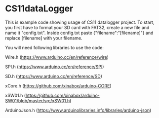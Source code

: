 # CS11dataLogger

This is example code showing usage of CS11 datalogger project. To start, you first have to format your SD card with FAT32, create a new file and name it "config.txt".
Inside config.txt paste {"filename":"[filename]"} and replace [filename] with your filename.

You will need following libraries to use the code:


Wire.h (https://www.arduino.cc/en/reference/wire)


SPI.h (https://www.arduino.cc/en/reference/SPI)

SD.h (https://www.arduino.cc/en/reference/SD)

xCore.h (https://github.com/xinabox/arduino-CORE)

xSW01.h (https://github.com/xinabox/arduino-SW01/blob/master/src/xSW01.h)

ArduinoJson.h (https://www.arduinolibraries.info/libraries/arduino-json)
